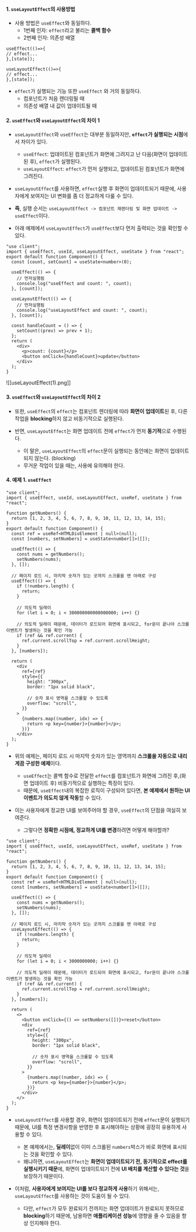 
#### 1. `useLayoutEffect`의 사용방법

- 사용 방법은 `useEffect`와 동일하다.
	- 1번째 인자: `effect`라고 불리는 **콜백 함수**
	- 2번째 인자: 의존성 배열
```tsx
useEffect(()=>{
// effect...
},[state]);

useLayoutEffect(()=>{
// effect...
},[state]);
```

- `effect`가 실행되는 기능 또한 `useEffect` 와 거의 동일하다.
	- 컴포넌트가 처음 렌더링될 때
	- 의존성 배열 내 값이 업데이트될 때


#### 2. `useEffect`와 `useLayoutEffect`의 차이 1
 
- `useLayoutEffect`와 `useEffect`는 대부분 동일하지만,  **`effect`가 실행되는 시점**에서 차이가 있다.
	- `useEffect`: 업데이트된 컴포넌트가 화면에 그려지고 난 다음(화면이 업데이트된 후), `effect`가 실행된다.
	- `useLayoutEffect`: `effect`가 먼저 실행되고, 업데이트된 컴포넌트가 화면에 그려진다.
		
- `useLayoutEffect`를 사용하면, `effect`실행 후 화면이 업데이트되기 때문에, 사용자에게 보여지는 UI 변화를 좀 더 정교하게 다룰 수 있다.

- **즉**, 실행 순서는 `useLayoutEffect -> 컴포넌트 재렌더링 및 화면 업데이트 -> useEffect`이다.

- 아래 예제에서 `useLayoutEffect`가 `useEffect`보다 먼저 출력되는 것을 확인할 수 있다.

```tsx
"use client";
import { useEffect, useId, useLayoutEffect, useState } from "react";
export default function Component() {
  const [count, setCount] = useState<number>(0);

  useEffect(() => {
    // 먼저실행됨
    console.log("useEffect and count: ", count);
  }, [count]);

  useLayoutEffect(() => {
    // 먼저실행됨
    console.log("useLayoutEffect and count: ", count);
  }, [count]);

  const handleCount = () => {
    setCount((prev) => prev + 1);
  };
  return (
    <div>
      <p>count: {count}</p>
      <button onClick={handleCount}>update</button>
    </div>
  );
}
```
![[useLayoutEffect(1).png]]


#### 3. `useEffect`와 `useLayoutEffect`의 차이 2

- 또한, `useEffect`의 `effect`는 컴포넌트 렌더링에 따라 **화면이 업데이트**된 후, 다른 작업을 **blocking**하지 않고 비동기적으로 실행된다.

- 반면, `useLayoutEffect`는 화면 업데이트 전에 `effect`가 먼저 **동기적**으로 수행된다.
	- 이 말은, `useLayoutEffect`의 `effect`문이 실행되는 동안에는 화면이 업데이트되지 않는다. (blocking)
	- 무거운 작업이 있을 때는, 사용에 유의해야 한다.


#### 4. 예제 1. `useEffect`

```tsx
"use client";
import { useEffect, useId, useLayoutEffect, useRef, useState } from "react";

function getNumbers() {
  return [1, 2, 3, 4, 5, 6, 7, 8, 9, 10, 11, 12, 13, 14, 15];
}
export default function Component() {
  const ref = useRef<HTMLDivElement | null>(null);
  const [numbers, setNumbers] = useState<number[]>([]);

  useEffect(() => {
    const nums = getNumbers();
    setNumbers(nums);
  }, []);

  // 페이지 로드 시, 마지막 숫자가 있는 곳까지 스크롤을 맨 아래로 구성
  useEffect(() => {
    if (!numbers.length) {
      return;
    }

    // 의도적 딜레이
    for (let i = 0; i < 300000000000000000; i++) {}

    // 의도적 딜레이 때문에, 데이터가 로드되어 화면에 표시되고, for문이 끝나야 스크롤 이벤트가 발생하는 것을 확인 가능
    if (ref && ref.current) {
      ref.current.scrollTop = ref.current.scrollHeight;
    }
  }, [numbers]);

  return (
    <div
      ref={ref}
      style={{
        height: "300px",
        border: "1px solid black",

        // 숫자 표시 영역을 스크롤할 수 있도록
        overflow: "scroll",
      }}
    >
      {numbers.map((number, idx) => {
        return <p key={number}>{number}</p>;
      })}
    </div>
  );
}
```

- 위의 예제는, 페이지 로드 시 마지막 숫자가 있는 영역까지 **스크롤을 자동으로 내리게끔 구성한 예제**이다.
	- `useEffect`는 콜백 함수로 전달한 `effect`를 컴포넌트가 화면에 그려진 후,(화면 업데이트 후) 비동기적으로 실행하는 특징이 있다.
	- 때문에, `useEffect`내의 복잡한 로직이 구성되어 있다면, **본 예제에서 원하는 UI 이벤트가 의도치 않게 작동**할 수 있다.

- 이는 사용자에게 정교한 UI를 보여주어야 할 경우, `useEffect`의 단점을 여실히 보여준다.
	- 그렇다면 **정확한 시점에, 정교하게 UI를 변경**하려면 어떻게 해야할까?


```tsx
"use client";
import { useEffect, useId, useLayoutEffect, useRef, useState } from "react";

function getNumbers() {
  return [1, 2, 3, 4, 5, 6, 7, 8, 9, 10, 11, 12, 13, 14, 15];
}
export default function Component() {
  const ref = useRef<HTMLDivElement | null>(null);
  const [numbers, setNumbers] = useState<number[]>([]);

  useEffect(() => {
    const nums = getNumbers();
    setNumbers(nums);
  }, []);

  // 페이지 로드 시, 마지막 숫자가 있는 곳까지 스크롤을 맨 아래로 구성
  useLayoutEffect(() => {
    if (!numbers.length) {
      return;
    }

    // 의도적 딜레이
    for (let i = 0; i < 3000000000; i++) {}

    // 의도적 딜레이 때문에, 데이터가 로드되어 화면에 표시되고, for문이 끝나야 스크롤 이벤트가 발생하는 것을 확인 가능
    if (ref && ref.current) {
      ref.current.scrollTop = ref.current.scrollHeight;
    }
  }, [numbers]);

  return (
    <>
      <button onClick={() => setNumbers([])}>reset</button>
      <div
        ref={ref}
        style={{
          height: "300px",
          border: "1px solid black",

          // 숫자 표시 영역을 스크롤할 수 있도록
          overflow: "scroll",
        }}
      >
        {numbers.map((number, idx) => {
          return <p key={number}>{number}</p>;
        })}
      </div>
    </>
  );
}
```

- `useLayoutEffect`를 사용할 경우, 화면이 업데이트되기 전에 `effect`문이 실행되기 때문에, UI를 특정 변경사항을 반영한 후 표시해야하는 상황에 굉장히 유용하게 사용할 수 있다.
	- 본 예제에서는, **딜레이**없이 이미 스크롤된 `numbers`박스가 바로 화면에 표시되는 것을 확인할 수 있다.
	- 왜냐하면, `useLayoutEffect`는 **화면이 업데이트되기 전, 동기적으로 effect를 실행시키기 때문**에, 화면이 업데이트되기 전에 **UI 배치를 계산할 수 있다는 것**을 보장하기 때문이다.

- 이처럼, **사용자에게 보여지는 UI를 보다 정교하게 사용**하기 위해서는, `useLayoutEffect`를 사용하는 것이 도움이 될 수 있다.
	- 다만, `effect`가 모두 완료되기 전까지는 화면 업데이트가 완료되지 못하므로 **blocking**하기 때문에, 남용하면 **애플리케이션 성능**에 영향을 줄 수 있음을 항상 인지해야 한다.